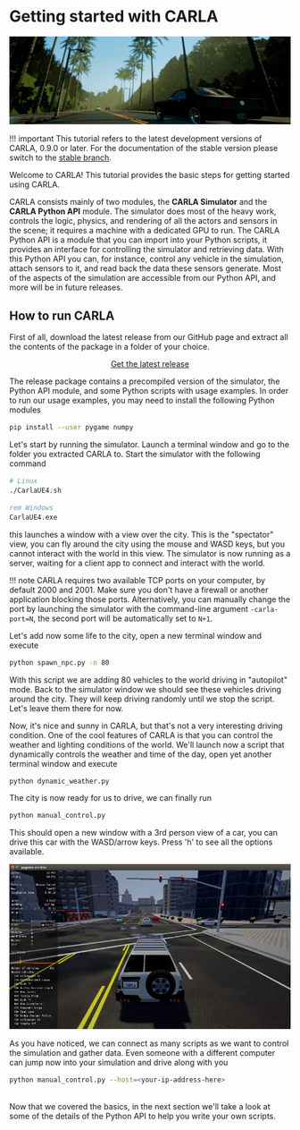 <h1>Getting started with CARLA</h1>

![Welcome to CARLA](img/welcome.png)

!!! important
    This tutorial refers to the latest development versions of CARLA, 0.9.0 or
    later. For the documentation of the stable version please switch to the
    [stable branch](https://carla.readthedocs.io/en/stable/getting_started/).

Welcome to CARLA! This tutorial provides the basic steps for getting started
using CARLA.

CARLA consists mainly of two modules, the **CARLA Simulator** and the **CARLA
Python API** module. The simulator does most of the heavy work, controls the
logic, physics, and rendering of all the actors and sensors in the scene; it
requires a machine with a dedicated GPU to run. The CARLA Python API is a module
that you can import into your Python scripts, it provides an interface for
controlling the simulator and retrieving data. With this Python API you can, for
instance, control any vehicle in the simulation, attach sensors to it, and read
back the data these sensors generate. Most of the aspects of the simulation are
accessible from our Python API, and more will be in future releases.

<h2>How to run CARLA</h2>

First of all, download the latest release from our GitHub page and extract all
the contents of the package in a folder of your choice.

<!-- Latest release button -->
<p align="middle"><a href="https://github.com/carla-simulator/carla/blob/master/Docs/download.md" target="_blank" class="btn btn-neutral" title="Go to the latest CARLA release"><span class="icon icon-github"></span> Get the latest release</a></p>

The release package contains a precompiled version of the simulator, the Python
API module, and some Python scripts with usage examples. In order to run our
usage examples, you may need to install the following Python modules

```sh
pip install --user pygame numpy
```

Let's start by running the simulator. Launch a terminal window and go to the
folder you extracted CARLA to. Start the simulator with the following command

```sh
# Linux
./CarlaUE4.sh
```

```cmd
rem Windows
CarlaUE4.exe
```

this launches a window with a view over the city. This is the "spectator"
view, you can fly around the city using the mouse and WASD keys, but you cannot
interact with the world in this view. The simulator is now running as a server,
waiting for a client app to connect and interact with the world.

!!! note
    CARLA requires two available TCP ports on your computer, by default 2000 and
    2001. Make sure you don't have a firewall or another application blocking
    those ports. Alternatively, you can manually change the port by launching
    the simulator with the command-line argument `-carla-port=N`, the second
    port will be automatically set to `N+1`.

Let's add now some life to the city, open a new terminal window and execute

```sh
python spawn_npc.py -n 80
```

With this script we are adding 80 vehicles to the world driving in "autopilot"
mode. Back to the simulator window we should see these vehicles driving around
the city. They will keep driving randomly until we stop the script. Let's leave
them there for now.

Now, it's nice and sunny in CARLA, but that's not a very interesting driving
condition. One of the cool features of CARLA is that you can control the weather
and lighting conditions of the world. We'll launch now a script that dynamically
controls the weather and time of the day, open yet another terminal window and
execute

```sh
python dynamic_weather.py
```

The city is now ready for us to drive, we can finally run

```sh
python manual_control.py
```

This should open a new window with a 3rd person view of a car, you can drive
this car with the WASD/arrow keys. Press 'h' to see all the options available.

![manual_control.py](img/manual_control.png)

As you have noticed, we can connect as many scripts as we want to control the
simulation and gather data. Even someone with a different computer can jump now
into your simulation and drive along with you

```sh
python manual_control.py --host=<your-ip-address-here>
```

<br>
Now that we covered the basics, in the next section we'll take a look at some of
the details of the Python API to help you write your own scripts.
